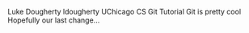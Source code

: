 Luke Dougherty		ldougherty
UChicago CS Git Tutorial
Git is pretty cool
Hopefully our last change...

